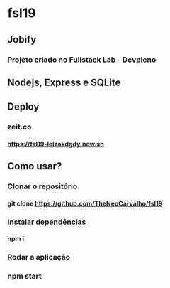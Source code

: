 # fsl19
## Jobify
### Projeto criado no Fullstack Lab - Devpleno

## Nodejs, Express e SQLite

## Deploy
### zeit.co
#### https://fsl19-lelzakdgdy.now.sh

## Como usar?
### Clonar o repositório
#### git clone https://github.com/TheNeoCarvalho/fsl19
### Instalar dependências
#### npm i
### Rodar a aplicação
### npm start
